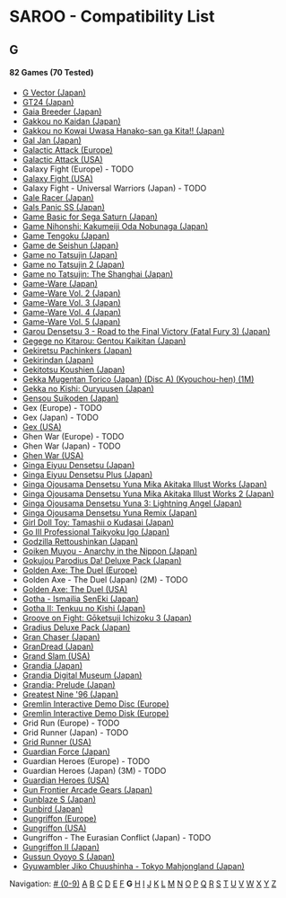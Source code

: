 # SAROO - Compatibility List

## G

#### 82 Games (70 Tested)

- [G Vector (Japan)](../../Regions/Japan/T-30603G/01/README.md)
- [GT24 (Japan)](../../Regions/Japan/T-5714G/01/README.md)
- [Gaia Breeder (Japan)](../../Regions/Japan/T-34801G/01/README.md)
- [Gakkou no Kaidan (Japan)](../../Regions/Japan/GS-9026/01/README.md)
- [Gakkou no Kowai Uwasa Hanako-san ga Kita!! (Japan)](../../Regions/Japan/T-1205G/01/README.md)
- [Gal Jan (Japan)](../../Regions/Japan/T-29101G/01/README.md)
- [Galactic Attack (Europe)](../../Regions/Europe/T-8116H-50/01/README.md)
- [Galactic Attack (USA)](../../Regions/USA/T-8116H/01/README.md)
- Galaxy Fight (Europe) - TODO
- [Galaxy Fight (USA)](../../Regions/USA/T-1504H/01/README.md)
- Galaxy Fight - Universal Warriors (Japan) - TODO
- [Gale Racer (Japan)](../../Regions/Japan/GS-9003/01/README.md)
- [Gals Panic SS (Japan)](../../Regions/Japan/T-29002G/01/README.md)
- [Game Basic for Sega Saturn (Japan)](../../Regions/Japan/T-2111G/01/README.md)
- [Game Nihonshi: Kakumeiji Oda Nobunaga (Japan)](../../Regions/Japan/T-7633G/01/README.md)
- [Game Tengoku (Japan)](../../Regions/Japan/T-5712G/01/README.md)
- [Game de Seishun (Japan)](../../Regions/Japan/T-19711G/01/README.md)
- [Game no Tatsujin (Japan)](../../Regions/Japan/T-1502G/01/README.md)
- [Game no Tatsujin 2 (Japan)](../../Regions/Japan/T-1509G/01/README.md)
- [Game no Tatsujin: The Shanghai (Japan)](../../Regions/Japan/T-1506G/01/README.md)
- [Game-Ware (Japan)](../../Regions/Japan/T-17002G/01/README.md)
- [Game-Ware Vol. 2 (Japan)](../../Regions/Japan/T-17003G/01/README.md)
- [Game-Ware Vol. 3 (Japan)](../../Regions/Japan/T-17004G-T/01/README.md)
- [Game-Ware Vol. 4 (Japan)](../../Regions/Japan/T-17005G/01/README.md)
- [Game-Ware Vol. 5 (Japan)](../../Regions/Japan/T-17006G/01/README.md)
- [Garou Densetsu 3 - Road to the Final Victory (Fatal Fury 3) (Japan)](../../Regions/Japan/T-3102G/01/README.md)
- [Gegege no Kitarou: Gentou Kaikitan (Japan)](../../Regions/Japan/T-13310G/01/README.md)
- [Gekiretsu Pachinkers (Japan)](../../Regions/Japan/T-29601G/01/README.md)
- [Gekirindan (Japan)](../../Regions/Japan/T-7008G/01/README.md)
- [Gekitotsu Koushien (Japan)](../../Regions/Japan/T-6701G/01/README.md)
- [Gekka Mugentan Torico (Japan) (Disc A) (Kyouchou-hen) (1M)](../../Regions/Japan/GS-9056/01/README.md)
- [Gekka no Kishi: Ouryuusen (Japan)](../../Regions/Japan/T-20606G/01/README.md)
- [Gensou Suikoden (Japan)](../../Regions/Japan/T-9525G/01/README.md)
- Gex (Europe) - TODO
- Gex (Japan) - TODO
- [Gex (USA)](../../Regions/USA/T-15904H/01/README.md)
- Ghen War (Europe) - TODO
- Ghen War (Japan) - TODO
- [Ghen War (USA)](../../Regions/USA/MK-81001/01/README.md)
- [Ginga Eiyuu Densetsu (Japan)](../../Regions/Japan/T-22301G/01/README.md)
- [Ginga Eiyuu Densetsu Plus (Japan)](../../Regions/Japan/T-22303G/01/README.md)
- [Ginga Ojousama Densetsu Yuna Mika Akitaka Illust Works (Japan)](../../Regions/Japan/T-14308G/01/README.md)
- [Ginga Ojousama Densetsu Yuna Mika Akitaka Illust Works 2 (Japan)](../../Regions/Japan/T-14323G/01/README.md)
- [Ginga Ojousama Densetsu Yuna 3: Lightning Angel (Japan)](../../Regions/Japan/T-14311G/01/README.md)
- [Ginga Ojousama Densetsu Yuna Remix (Japan)](../../Regions/Japan/T-14307G/01/README.md)
- [Girl Doll Toy: Tamashii o Kudasai (Japan)](../../Regions/Japan/T-37002G/01/README.md)
- [Go III Professional Taikyoku Igo (Japan)](../../Regions/Japan/T-29003G/01/README.md)
- [Godzilla Rettoushinkan (Japan)](../../Regions/Japan/GS-9050/01/README.md)
- [Goiken Muyou - Anarchy in the Nippon (Japan)](../../Regions/Japan/T-28902G/01/README.md)
- [Gokujou Parodius Da! Deluxe Pack (Japan)](../../Regions/Japan/T-9501G/01/README.md)
- [Golden Axe: The Duel (Europe)](../../Regions/Europe/MK-81045/01/README.md)
- Golden Axe - The Duel (Japan) (2M) - TODO
- [Golden Axe: The Duel (USA)](../../Regions/USA/MK-81045/01/README.md)
- [Gotha - Ismailia SenEki (Japan)](../../Regions/Japan/GS-9009/01/README.md)
- [Gotha II: Tenkuu no Kishi (Japan)](../../Regions/Japan/T-7608G/01/README.md)
- [Groove on Fight: Gōketsuji Ichizoku 3 (Japan)](../../Regions/Japan/T-14411G/01/README.md)
- [Gradius Deluxe Pack (Japan)](../../Regions/Japan/T-9509G/01/README.md)
- [Gran Chaser (Japan)](../../Regions/Japan/GS-9022/01/README.md)
- [GranDread (Japan)](../../Regions/Japan/T-20603G/01/README.md)
- [Grand Slam (USA)](../../Regions/USA/T-07004H/01/README.md)
- [Grandia (Japan)](../../Regions/Japan/T-4507G/01/README.md)
- [Grandia Digital Museum (Japan)](../../Regions/Japan/T-4512G/01/README.md)
- [Grandia: Prelude (Japan)](../../Regions/Japan/6106600/01/README.md)
- [Greatest Nine '96 (Japan)](../../Regions/Japan/GS-9086/01/README.md)
- [Gremlin Interactive Demo Disc (Europe)](../../Regions/Europe/T-12313H/01/README.md)
- [Gremlin Interactive Demo Disk (Europe)](../../Regions/Europe/T-12301H/01/README.md)
- Grid Run (Europe) - TODO
- Grid Runner (Japan) - TODO
- [Grid Runner (USA)](../../Regions/USA/T-7025H/01/README.md)
- [Guardian Force (Japan)](../../Regions/Japan/T-9905G/01/README.md)
- Guardian Heroes (Europe) - TODO
- Guardian Heroes (Japan) (3M) - TODO
- [Guardian Heroes (USA)](../../Regions/USA/MK-81035/01/README.md)
- [Gun Frontier Arcade Gears (Japan)](../../Regions/Japan/T-26109G/01/README.md)
- [Gunblaze S (Japan)](../../Regions/Japan/T-19710G/01/README.md)
- [Gunbird (Japan)](../../Regions/Japan/T-14402G/01/README.md)
- [Gungriffon (Europe)](../../Regions/Europe/MK-81046/01/README.md)
- [Gungriffon (USA)](../../Regions/USA/MK-81046/01/README.md)
- Gungriffon - The Eurasian Conflict (Japan) - TODO
- [Gungriffon II (Japan)](../../Regions/Japan/T-4511G/01/README.md)
- [Gussun Oyoyo S (Japan)](../../Regions/Japan/T-26101G/01/README.md)
- [Gyuwambler Jiko Chuushinha - Tokyo Mahjongland (Japan)](../../Regions/Japan/T-4504G/01/README.md)

Navigation:
[# (0-9)](./09.md) [A](./A.md) [B](./B.md) [C](./C.md) [D](./D.md) [E](./E.md) [F](./F.md) **G** [H](./H.md) [I](./I.md) [J](./J.md) [K](./K.md) [L](./L.md) [M](./M.md) [N](./N.md) [O](./O.md) [P](./P.md) [Q](./Q.md) [R](./R.md) [S](./S.md) [T](./T.md) [U](./U.md) [V](./V.md) [W](./W.md) [X](./X.md) [Y](./Y.md) [Z](./Z.md)
